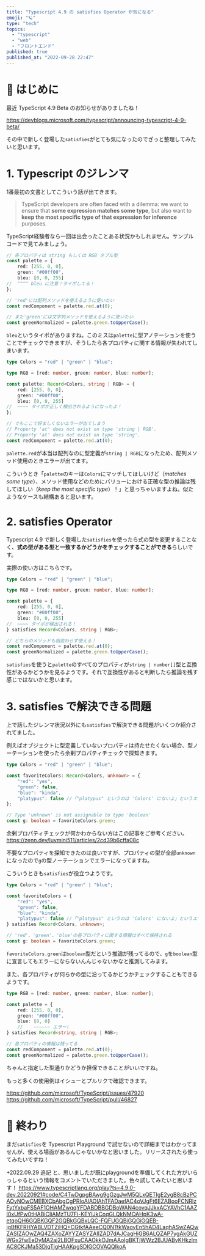 ```yaml
---
title: "Typescript 4.9 の satisfies Operator が気になる"
emoji: "🪐"
type: "tech"
topics:
  - "typescript"
  - "web"
  - "フロントエンド"
published: true
published_at: "2022-09-28 22:47"
---
```


# 🌼 はじめに
最近 TypeScript 4.9 Beta のお知らせがありましたね！

https://devblogs.microsoft.com/typescript/announcing-typescript-4-9-beta/

その中で新しく登場した`satisfies`がとても気になったのでざっと整理してみたいと思います。


# 1. Typescript のジレンマ

1番最初の文書としてこういう話が出てきます。

> TypeScript developers are often faced with a dilemma: we want to ensure that **some expression matches some type**, but also want to **keep the most specific type of that expression for inference** purposes.

TypeScript経験者なら一回は出会ったことある状況かもしれません。サンプルコードで見てみましょう。

```ts
// 各プロパティは string もしくは RGB タプル型
const palette = {
    red: [255, 0, 0],
    green: "#00ff00",
    bleu: [0, 0, 255]
//  ^^^^ bleu に注意！タイポしてる！
};

// 'red'には配列メソッドを使えるように使いたい
const redComponent = palette.red.at(0);

// また'green'には文字列メソッドを使えるように使いたい
const greenNormalized = palette.green.toUpperCase();
```

`bleu`というタイポがありますね。このミスは`palette`に型アノテーションを使うことでチェックできますが、そうしたら各プロパティに関する情報が失われてしまいます。

```ts
type Colors = "red" | "green" | "blue";

type RGB = [red: number, green: number, blue: number];

const palette: Record<Colors, string | RGB> = {
    red: [255, 0, 0],
    green: "#00ff00",
    bleu: [0, 0, 255]
//  ~~~~ タイポが正しく検出されるようになったよ！
};

// でもここで好ましくないエラーが出てしまう
// Property 'at' does not exist on type 'string | RGB'.
// Property 'at' does not exist on type 'string'.
const redComponent = palette.red.at(0);
```
`palette.red`が本当は配列なのに型定義が`string | RGB`になったため、配列メソッド使用のときエラーが出てます。

こういうとき「`palette`のキーは`Colors`にマッチしてほしいけど（*matches some type*）、メソッド使用などのためにバリューにおける正確な型の推論は残してほしい（*keep the most specific type*）！」と思っちゃいますよね。似たようなケースも結構あると思います。

# 2. satisfies Operator

Typescript 4.9 で新しく登場した`satisfies`を使ったら式の型を変更することなく、**式の型がある型と一致するかどうかをチェックすることができる**らしいです。

実際の使い方はこちらです。

```ts
type Colors = "red" | "green" | "blue";

type RGB = [red: number, green: number, blue: number];

const palette = {
    red: [255, 0, 0],
    green: "#00ff00",
    bleu: [0, 0, 255]
//  ~~~~ タイポが検出される！
} satisfies Record<Colors, string | RGB>;

// どちらのメソッドも相変わらず使える！
const redComponent = palette.red.at(0);
const greenNormalized = palette.green.toUpperCase();
```

`satisfies`を使うと`palette`のすべてのプロパティが`string | number[]`型と互換性があるかどうかを見るようです。それで互換性があると判断したら推論を残す感じではないかと思います。

# 3. satisfies で解決できる問題

上で話したジレンマ状況以外にも`satisfies`で解決できる問題がいくつか紹介されてました。

例えばオブジェクトに型定義していないプロパティは持たせたくない場合、型ノーテーションを使ったら余剰プロパティチェックで探知きます。

```ts
type Colors = "red" | "green" | "blue";

const favoriteColors: Record<Colors, unknown> = {
    "red": "yes",
    "green": false,
    "blue": "kinda",
    "platypus": false //「"platypus" というのは 'Colors' にないよ」というエラー
};

// Type 'unknown' is not assignable to type 'boolean'
const g: boolean = favoriteColors.green;
```

余剰プロパティチェックが何かわからない方はこの記事をご参考ください。
https://zenn.dev/luvmini511/articles/2cd39b6cffa08c

不要なプロパティを探知できたのは良いですが、プロパティの型が全部`unknown`になったので`g`の型ノーテーションでエラーになってますね。

こういうときも`satisfies`が役立つようです。

```ts
type Colors = "red" | "green" | "blue";

const favoriteColors = {
    "red": "yes",
    "green": false,
    "blue": "kinda",
    "platypus": false //「"platypus" というのは 'Colors' にないよ」というエラー
} satisfies Record<Colors, unknown>;

// 'red'、'green'、'blue'の各プロパティに関する情報はすべて保持される
const g: boolean = favoriteColors.green;
```

`favoriteColors.green`は`boolean`型だという推論が残ってるので、`g`を`boolean`型に宣言してもエラーにならないんんじゃないかなと推測してみます。

また、各プロパティが何らかの型に沿ってるかどうかチェックすることもできるようです。

```ts
type RGB = [red: number, green: number, blue: number];

const palette = {
    red: [255, 0, 0],
    green: "#00ff00",
    blue: [0, 0]
    //    ~~~~~~ エラー!
} satisfies Record<string, string | RGB>;

// 各プロパティの情報は残ってる
const redComponent = palette.red.at(0);
const greenNormalized = palette.green.toUpperCase();
```

ちゃんと指定した型通りかどうか担保できることがいいですね。


もっと多くの使用例はイシューとプルリクで確認できます。

https://github.com/microsoft/TypeScript/issues/47920
https://github.com/microsoft/TypeScript/pull/46827


# 🌷 終わり
まだ`satisfies`を Typescript Playground で試せないので詳細まではわかってませんが、使える場面があるんじゃないかなと思いました。リリースされたら使ってみたいですね！

+2022.09.29 追記
と、思いましたが既にplaygroundを準備してくれた方がいらっしゃるという情報をコメントでいただきました。色々試してみたいと思います！
https://www.typescriptlang.org/play?ts=4.9.0-dev.20220921#code/C4TwDgpgBAwg9gGzgJwM5QLxQETIgE2ygB8cBzPCAOyNOwCMEBXCbAbgCgPRIoAlAOIAhTFADaefAC4oVJgFt6EZABooFCNRlzFytYxbaFS5AF1OHAMZwqqYFDABDBBGDBoWAN4covqJJkxACYAVhC1AAZI0xUfPw0tHABiCIiAMzTU7Fi-KEYIJkCoqGLQkNMOAHpK3wA-etqoQH6GQBKGQF2GQBkGQBxLQC-FQFUGQBiGQGiGQEB-jgBfKFRHYABLVDTZiHQ+CGtkfAAeeCQ0NTtkWaoyEn5hAD4LaqhASwZAQwZASIZAOwZAQ4ZAXoZAYYZASYZAIIZAD7dAJCagHiGB6ALQZAP7ygAkGUZWGx2fwEeDyMA2aj2LBOFxuCAAOkkOJmAAoIgBKTjWWz2BJUAByKHkzlmAC8CKJMa53DjqTjgHAAKpgSDIGCOVAQQlkoA